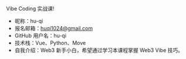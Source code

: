 
Vibe Coding 实战课!

- 昵称：hu-qi
- 报名邮箱：huqi1024@gmail.com
- GitHub 用户名：hu-qi
- 技术栈：Vue、Python、Move
- 自我介绍：Web3  新手小白，希望通过学习本课程掌握 Web3 Vibe 技巧。
